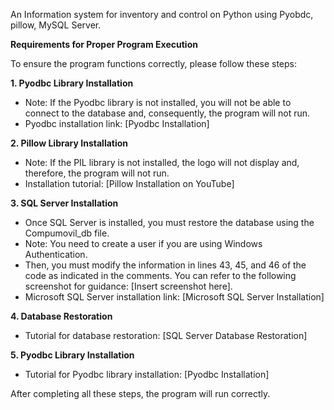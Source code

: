 An Information system for inventory and control on Python using Pyobdc, pillow, MySQL Server.

**Requirements for Proper Program Execution**

To ensure the program functions correctly, please follow these steps:

**1. Pyodbc Library Installation**
* Note: If the Pyodbc library is not installed, you will not be able to connect to the database and, consequently, the program will not run.
* Pyodbc installation link: [Pyodbc Installation]

**2. Pillow Library Installation**
* Note: If the PIL library is not installed, the logo will not display and, therefore, the program will not run.
* Installation tutorial: [Pillow Installation on YouTube]

**3. SQL Server Installation**
* Once SQL Server is installed, you must restore the database using the Compumovil_db file.
* Note: You need to create a user if you are using Windows Authentication.
* Then, you must modify the information in lines 43, 45, and 46 of the code as indicated in the comments. You can refer to the following screenshot for guidance: [Insert screenshot here].
* Microsoft SQL Server installation link: [Microsoft SQL Server Installation]

**4. Database Restoration**
* Tutorial for database restoration: [SQL Server Database Restoration]

**5. Pyodbc Library Installation**
* Tutorial for Pyodbc library installation: [Pyodbc Installation]

After completing all these steps, the program will run correctly.
